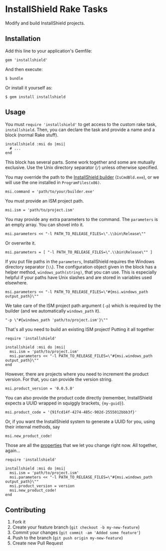 # InstallShield Rake Tasks

Modify and build InstallShield projects.

## Installation

Add this line to your application's Gemfile:

    gem 'installshield'

And then execute:

    $ bundle

Or install it yourself as:

    $ gem install installshield

## Usage
You must `require 'installshield'` to get access to the custom rake task, `installshield`. Then, you can declare the task and provide a name and a block (normal Rake stuff).

    installshield :msi do |msi|
      # ...
    end
    
This block has several parts. Some work together and some are mutually exclusive. Use the Unix directory separator (`/`) unless otherwise specified.

You may override the path to the [InstallShield builder][1] (`IsCmdBld.exe`), or we will use the one installed in `ProgramFiles(x86)`.

    msi.command = 'path/to/your/builder.exe'
    
You must provide an ISM project path.

    msi.ism = 'path/to/project.ism'
    
You may provide any extra parameters to the command. The `parameters` is an empty array. You can shovel into it.
    
    msi.parameters << "-l PATH_TO_RELEASE_FILES=\".\\bin\Release\""

Or overwrite it.

    msi.parameters = [ "-l PATH_TO_RELEASE_FILES=\".\\bin\Release\"" ]

If you put file paths in the `parameters`, InstallShield requires the Windows directory separator (`\\`). The configuration object given in the block has a helper method, `windows_path(string)`, that you can use. This is especially helpful if your paths have Unix slashes and are stored in variables used elsewhere.

    msi.parameters << "-l PATH_TO_RELEASE_FILES=\"#{msi.windows_path output_path}\""

We take care of the ISM project path argument (`-p`) which is required by the builder (and we automatically `windows_path` it).

    "-p \"#{windows_path 'path/to/project.ism'}\""

That's all you need to build an existing ISM project! Putting it all together

    require 'installshield'
    
    installshield :msi do |msi|
      msi.ism = 'path/to/project.ism'
      msi.parameters << "-l PATH_TO_RELEASE_FILES=\"#{msi.windows_path output_path}\""
    end

However, there are projects where you need to increment the product version. For that, you can provide the version string.

    msi.product_version = '0.0.5.0'

You can also provide the product code directly (remember, InstallShield expects a UUID wrapped in squiggly brackets, `{my-guid}`).

    msi.product_code = '{91fcd14f-4274-485c-902d-2555012bbb3f}'

Or, if you want the InstallShield system to generate a UUID for you, using their internal methods, say

    msi.new_product_code!

Those are all the [properties][2] that we let you change right now. All together, again... 

    require 'installshield'
    
    installshield :msi do |msi|
      msi.ism = 'path/to/project.ism'
      msi.parameters << "-l PATH_TO_RELEASE_FILES=\"#{msi.windows_path output_path}\""
      msi.product_version = version
      msi.new_product_code!
    end

## Contributing

1. Fork it
2. Create your feature branch (`git checkout -b my-new-feature`)
3. Commit your changes (`git commit -am 'Added some feature'`)
4. Push to the branch (`git push origin my-new-feature`)
5. Create new Pull Request

 [1]: http://helpnet.installshield.com/installshield16helplib/ISCmdBldParam.htm
 [2]: http://helpnet.installshield.com/installshield16helplib/IHelpAutoISWiProject.htm